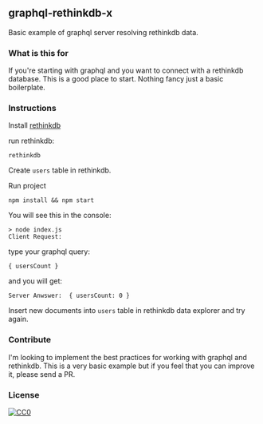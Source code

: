 ## graphql-rethinkdb-x  


Basic example of graphql server resolving rethinkdb data.  

### What is this for

If you're starting with graphql and you want to connect with a rethinkdb database. This is a good place to start. Nothing fancy just a basic boilerplate.

### Instructions

Install [rethinkdb](https://www.rethinkdb.com/docs/install/)  

run rethinkdb:
```
rethinkdb
```


Create `users` table in rethinkdb.  

Run project  

```
npm install && npm start
```

You will see this in the console:

```
> node index.js
Client Request:
```

type your graphql query:
```
{ usersCount }
```


and you will get:

```
Server Anwswer:  { usersCount: 0 }
```

Insert new documents into `users` table in rethinkdb data explorer and try again.



### Contribute

I'm looking to implement the best practices for working with graphql and rethinkdb. This is a very basic example but if you feel that you can improve it, please send a PR.

### License

[![CC0](http://i.creativecommons.org/p/zero/1.0/88x31.png)](http://creativecommons.org/publicdomain/zero/1.0/)
